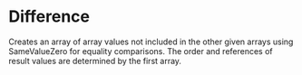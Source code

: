 # Difference

Creates an array of array values not included in the other given arrays using SameValueZero for equality comparisons. The order and references of result values are determined by the first array.
